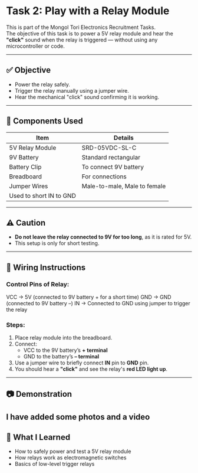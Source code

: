 # Task 2: Play with a Relay Module

This is part of the Mongol Tori Electronics Recruitment Tasks.  
The objective of this task is to power a 5V relay module and hear the **"click"** sound when the relay is triggered — without using any microcontroller or code.

---

## ✅ Objective

- Power the relay safely.
- Trigger the relay manually using a jumper wire.
- Hear the mechanical "click" sound confirming it is working.

---

## 🧰 Components Used

| Item                  | Details                     |
|-----------------------|------------------------     |
| 5V Relay Module       | SRD-05VDC-SL-C              |
| 9V Battery            | Standard rectangular        |
| Battery Clip          | To connect 9V battery       |
| Breadboard            | For connections             |
| Jumper Wires          | Male-to-male, Male to female
                          Used to short IN to GND     |

---

## ⚠️ Caution

- **Do not leave the relay connected to 9V for too long**, as it is rated for 5V.
- This setup is only for short testing.

---

## 🔌 Wiring Instructions

### Control Pins of Relay:
VCC → 5V (connected to 9V battery + for a short time)
GND → GND (connected to 9V battery –)
IN → Connected to GND using jumper to trigger the relay


### Steps:
1. Place relay module into the breadboard.
2. Connect:
   - VCC to the 9V battery’s **+ terminal**
   - GND to the battery’s **– terminal**
3. Use a jumper wire to briefly connect **IN** pin to **GND** pin.
4. You should hear a **"click"** and see the relay's **red LED light up**.

---

## 📷 Demonstration

I have added some photos and a video
---

## 📖 What I Learned

- How to safely power and test a 5V relay module
- How relays work as electromagnetic switches
- Basics of low-level trigger relays

